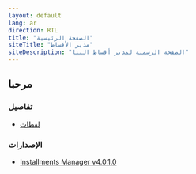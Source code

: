 ```yaml
---
layout: default
lang: ar
direction: RTL
title: "الصفحة الرئيسية"
siteTitle: "مدير الأقساط"
siteDescription: "الصفحة الرسمية لمدير أقساط البنا"
---
```



## مرحبا

### تفاصيل

* [لقطات](Screenshots.ar.md)

### الإصدارات 

* [Installments Manager v4.0.1.0](https://github.com/AlBannaTechno/InstallmentsManagerProject/releases/download/v4.0.1.0/InstallmentsManager-v4.0.1.0.exe)
